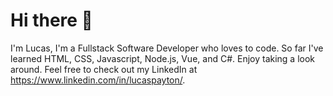 # Hi there 👋

I'm Lucas, I'm a Fullstack Software Developer who loves to code. So far I've learned HTML, CSS, Javascript, Node.js, Vue, and C#. Enjoy taking a look around.
Feel free to check out my LinkedIn at https://www.linkedin.com/in/lucaspayton/.
